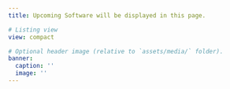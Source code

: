 ```yaml
---
title: Upcoming Software will be displayed in this page.

# Listing view
view: compact

# Optional header image (relative to `assets/media/` folder).
banner:
  caption: ''
  image: ''
---
```

